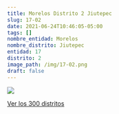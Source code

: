 ```yaml
---
title: Morelos Distrito 2 Jiutepec
slug: 17-02
date: 2021-06-24T10:46:05-05:00
tags: []
nombre_entidad: Morelos
nombre_distrito: Jiutepec
entidad: 17
distrito: 2
image_path: /img/17-02.png
draft: false
---
```


![](/img/17-02.png)

[Ver los 300 distritos](/docs/elecciones-2021)
